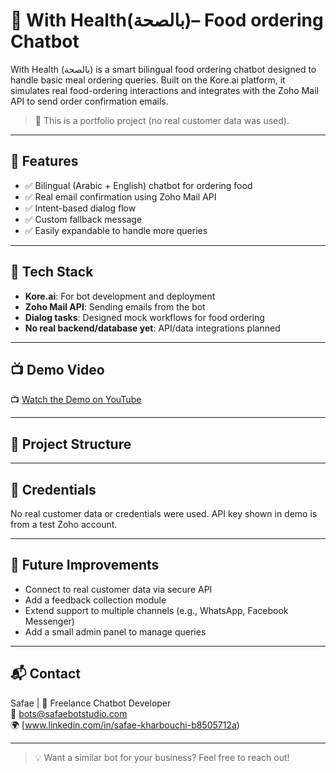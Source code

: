 # 🤖 With Health(بالصحة)– Food ordering Chatbot

With Health (بالصحة) is a smart bilingual food ordering chatbot designed to handle basic meal ordering queries. Built on the Kore.ai platform, it simulates real food-ordering interactions and integrates with the Zoho Mail API to send order confirmation emails.

> 🌟 This is a portfolio project (no real customer data was used).

---

## 🧠 Features

- ✅ Bilingual (Arabic + English) chatbot for ordering food
- ✅ Real email confirmation using Zoho Mail API
- ✅ Intent-based dialog flow
- ✅ Custom fallback message
- ✅ Easily expandable to handle more queries

---

## 🚀 Tech Stack

- **Kore.ai**: For bot development and deployment
- **Zoho Mail API**: Sending emails from the bot
- **Dialog tasks**: Designed mock workflows for food ordering
- **No real backend/database yet**: API/data integrations planned

---

## 📺 Demo Video

📺 [Watch the Demo on YouTube](https://youtu.be/OjM7I3-oRuo)


---

## 📂 Project Structure


---

## 🔐 Credentials

No real customer data or credentials were used. API key shown in demo is from a test Zoho account.

---

## 🧩 Future Improvements

- Connect to real customer data via secure API
- Add a feedback collection module
- Extend support to multiple channels (e.g., WhatsApp, Facebook Messenger)
- Add a small admin panel to manage queries

---

## 📬 Contact

Safae | 🤝 Freelance Chatbot Developer  
📧 bots@safaebotstudio.com  
🌍 [www.linkedin.com/in/safae-kharbouchi-b8505712a)

---

> 💡 Want a similar bot for your business? Feel free to reach out!

